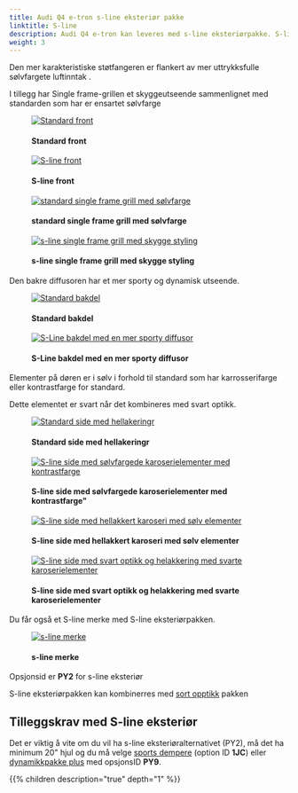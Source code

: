 ```yaml
---
title: Audi Q4 e-tron s-line eksteriør pakke
linktitle: S-line
description: Audi Q4 e-tron kan leveres med s-line eksteriørpakke. S-line eksteriørpakken inneholder ekstra styling elementer. 
weight: 3
---
```

<!-- markdownlint-disable MD033 -->
Den mer karakteristiske støtfangeren er flankert av mer uttrykksfulle sølvfargete luftinntak .

I tillegg har Single frame-grillen et skyggeutseende sammenlignet med standarden som har er ensartet sølvfarge

<figure>
    <a href="https://media.electrichasgoneaudi.net/multimedia/models/q4-e-tron/exterior/s-line/standard-front.jpg">
        <img src="https://media.electrichasgoneaudi.net/multimedia/models/q4-e-tron/exterior/s-line/standard-fronts.jpg"
        alt="Standard front" title="Standard front">
    </a>
    <figcaption><h4>Standard front</h4></figcaption>
</figure>

<figure>
    <a href="https://media.electrichasgoneaudi.net/multimedia/models/q4-e-tron/exterior/s-line/s-line-front.jpg">
        <img src="https://media.electrichasgoneaudi.net/multimedia/models/q4-e-tron/exterior/s-line/s-line-fronts.jpg"
        alt="S-line front" title="S-line front">
    </a>
    <figcaption><h4>S-line front</h4></figcaption>
</figure>

<figure>
    <a href="https://media.electrichasgoneaudi.net/multimedia/models/q4-e-tron/exterior/s-line/standard-singleframe.jpg">
        <img src="https://media.electrichasgoneaudi.net/multimedia/models/q4-e-tron/exterior/s-line/standard-singleframe.jpg"
        alt="standard single frame grill med sølvfarge" title="standard single frame grill med sølvfarge">
    </a>
    <figcaption><h4>standard single frame grill med sølvfarge</h4></figcaption>
</figure>

<figure>
    <a href="https://media.electrichasgoneaudi.net/multimedia/models/q4-e-tron/exterior/s-line/s-line-singleframe.jpg">
        <img src="https://media.electrichasgoneaudi.net/multimedia/models/q4-e-tron/exterior/s-line/s-line-singleframes.jpg"
        alt="s-line single frame grill med skygge styling" title="s-line single frame grill med skygge styling">
    </a>
    <figcaption><h4>s-line single frame grill med skygge styling</h4></figcaption>
</figure>

Den bakre diffusoren har et mer sporty og dynamisk utseende.

<figure>
    <a href="https://media.electrichasgoneaudi.net/multimedia/models/q4-e-tron/exterior/s-line/standard-diffusor.jpg">
        <img src="https://media.electrichasgoneaudi.net/multimedia/models/q4-e-tron/exterior/s-line/standard-diffusors.jpg"
        alt="Standard bakdel" title="Standard bakdel">
    </a>
    <figcaption><h4>Standard bakdel</h4></figcaption>
</figure>

<figure>
    <a href="https://media.electrichasgoneaudi.net/multimedia/models/q4-e-tron/exterior/s-line/s-line-diffusor.jpg">
        <img src="https://media.electrichasgoneaudi.net/multimedia/models/q4-e-tron/exterior/s-line/s-line-diffusors.jpg"
        alt="S-Line bakdel med en mer sporty diffusor" title="S-Line bakdel med en mer sporty diffusor">
    </a>
    <figcaption><h4>S-Line bakdel med en mer sporty diffusor</h4></figcaption>
</figure>

Elementer på døren er i sølv i forhold til standard som har karrosserifarge eller kontrastfarge for standard.

Dette elementet er svart når det kombineres med svart optikk.

<figure>
    <a href="https://media.electrichasgoneaudi.net/multimedia/models/q4-e-tron/exterior/s-line/standard-side.jpg">
        <img src="https://media.electrichasgoneaudi.net/multimedia/models/q4-e-tron/exterior/s-line/standard-sides.jpg"
        alt="Standard side med hellakeringr" title="Standard side med hellakeringr">
    </a>
    <figcaption><h4>Standard side med hellakeringr</h4></figcaption>
</figure>

<figure>
    <a href="https://media.electrichasgoneaudi.net/multimedia/models/q4-e-tron/exterior/s-line/s-line-side.jpg">
        <img src="https://media.electrichasgoneaudi.net/multimedia/models/q4-e-tron/exterior/s-line/s-line-sides.jpg"
        alt="S-line side med sølvfargede karoserielementer med kontrastfarge"" title="S-line side med sølvfargede karoserielementer med kontrastfarge"">
    </a>
    <figcaption><h4>S-line side med sølvfargede karoserielementer med kontrastfarge"</h4></figcaption>
</figure>

<figure>
    <a href="https://media.electrichasgoneaudi.net/multimedia/models/q4-e-tron/exterior/s-line/s-line-side-fullbody.jpg">
        <img src="https://media.electrichasgoneaudi.net/multimedia/models/q4-e-tron/exterior/s-line/s-line-side-fullbodys.jpg"
        alt="S-line side med hellakkert karoseri med sølv elementer" title="S-line side med hellakkert karoseri med sølv elementer">
    </a>
    <figcaption><h4>S-line side med hellakkert karoseri med sølv elementer</h4></figcaption>
</figure>

<figure>
    <a href="https://media.electrichasgoneaudi.net/multimedia/models/q4-e-tron/exterior/s-line/s-line-side-fullbody-blackoptics.jpg">
        <img src="https://media.electrichasgoneaudi.net/multimedia/models/q4-e-tron/exterior/s-line/s-line-side-fullbody-blackopticss.jpg"
        alt="S-line side med svart optikk og helakkering med svarte karoserielementer" title="S-line side med svart optikk og helakkering med svarte karoserielementer">
    </a>
    <figcaption><h4>S-line side med svart optikk og helakkering med svarte karoserielementer</h4></figcaption>
</figure>

Du får også et S-line merke med S-line eksteriørpakken.

<figure>
    <a href="https://media.electrichasgoneaudi.net/multimedia/models/q4-e-tron/exterior/s-line/s-line-badge.jpg">
        <img src="https://media.electrichasgoneaudi.net/multimedia/models/q4-e-tron/exterior/s-line/s-line-badges.jpg"
        alt="s-line merke" title="s-line merke">
    </a>
    <figcaption><h4>s-line merke</h4></figcaption>
</figure>

Opsjonsid er **PY2** for s-line eksteriør

S-line eksteriørpakken kan kombinerres med [sort opptikk](/models/q4-e-tron/exterior/optics) pakken

## Tilleggskrav med S-line eksteriør


Det er viktig å vite om du vil ha s-line eksteriøralternativet (PY2), må det ha minimum 20" hjul og
du må velge  [sports dempere](/models/q4-e-tron/drivetrain/suspension/) (option ID **1JC**) eller [dynamikkpakke plus](/models/q4-e-tron/drivetrain/suspension/#dynamic-package-plus-option-py9) med opsjonsID **PY9**.


{{% children description="true" depth="1" %}}
